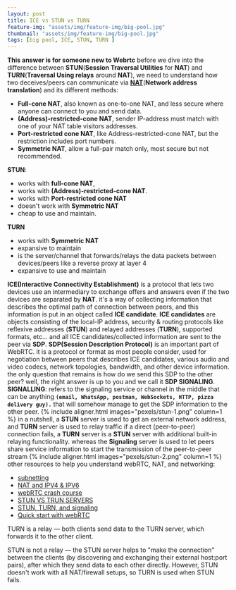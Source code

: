 ```yaml
---
layout: post
title: ICE vs STUN vs TURN
feature-img: "assets/img/feature-img/big-pool.jpg"
thumbnail: "assets/img/feature-img/big-pool.jpg"
tags: [big pool, ICE, STUN, TURN ]
---
```


**This answer is for someone new to Webrtc**
before we dive into the difference between **STUN**(**Session Traversal Utilities** for **NAT**) and **TURN**(**Traversal Using relays** around **NAT**), we need to understand how two deceives/peers can communicate via **[NAT](https://en.wikipedia.org/wiki/Network_address_translation)**(**Network address translation**) and its different methods:

* **Full-cone NAT**, also known as one-to-one NAT, and less secure where anyone can connect to you and send data.
* **(Address)-restricted-cone NAT**, sender IP-address must match with one of your NAT table visitors addresses.
* **Port-restricted cone NAT**, like Address-restricted-cone NAT, but the restriction includes port numbers.
* **Symmetric NAT**, allow a full-pair match only, most secure but not recommended.

**STUN**:

* works with **full-cone NAT**,
* works with **(Address)-restricted-cone NAT**.
* works with **Port-restricted cone NAT**
* doesn't work with **Symmetric NAT**
* cheap to use and maintain.

**TURN**

* works with **Symmetric NAT**
* expansive to maintain
* is the server/channel that forwards/relays the data packets between devices/peers like a reverse proxy at layer 4
* expansive to use and maintain

**ICE(Interactive Connectivity Establishment)** is a protocol that lets two devices use an intermediary to exchange offers and answers even if the two devices are separated by **NAT**. it's a way of collecting information that describes the optimal path of connection between peers, and this information is put in an object called **ICE candidate**.
**ICE candidates** are objects consisting of the local-IP address, security &amp; routing protocols like reflexive addresses (**STUN**) and relayed addresses (**TURN**), supported formats, etc... and all ICE candidates/collected information are sent to the peer via **SDP**.
**SDP(Session Description Protocol)** is an important part of WebRTC.  it is a protocol or format as most people consider, used for negotiation between peers that describes ICE candidates, various audio and video codecs, network topologies, bandwidth, and other device information. the only question that remains is how do we send this SDP to the other peer? well, the right answer is up to you and we call it **SDP SIGNALING**.
**SIGNALLING**: refers to the signaling service or channel in the middle that can be anything **`(email, WhatsApp, postman, WebSockets, HTTP, pizza delivery guy).`** that will somehow manage to get the SDP information to the other peer.
{% include aligner.html images="pexels/stun-1.png" column=1 %}
in a nutshell, a **STUN** server is used to get an external network address, and **TURN** server is used to relay traffic if a direct (peer-to-peer) connection fails, a **TURN** server is a **STUN** server with additional built-in relaying functionality. whereas the **Signaling** server is used to let peers share service information to start the transmission of the peer-to-peer stream
{% include aligner.html images="pexels/stun-2.png" column=1 %}
other resources to help you understand webRTC, NAT, and networking:

* <a href="https://www.youtube.com/watch?v=XQ3T14SIlV4&amp;t=1075s&amp;ab_channel=NexGenT" rel="noreferrer">subnetting</a>
* <a href="https://www.youtube.com/watch?v=FTUV0t6JaDA&amp;t=170s&amp;ab_channel=PowerCertAnimatedVideos" rel="noreferrer">NAT and IPV4 &amp; IPV6</a>
* <a href="https://www.youtube.com/watch?v=FExZvpVvYxA&amp;ab_channel=HusseinNasser" rel="noreferrer">webRTC crash course</a>
* <a href="https://www.youtube.com/watch?v=4dLJmZOcWFc&amp;ab_channel=WebRTC.ventures" rel="noreferrer">STUN VS TRUN SERVERS</a>
* <a href="https://www.html5rocks.com/en/tutorials/webrtc/infrastructure/" rel="noreferrer">STUN, TURN, and signaling</a>
* <a href="https://www.html5rocks.com/en/tutorials/webrtc/basics/" rel="noreferrer">Quick start with webRTC</a>

    





TURN is a relay — both clients send data to the TURN server, which forwards it to the other client.

STUN is not a relay — the STUN server helps to "make the connection" between the clients (by discovering and exchanging their external host:port pairs),
after which they send data to each other directly. However, STUN doesn't work with all NAT/firewall setups, so TURN is used when STUN fails.
